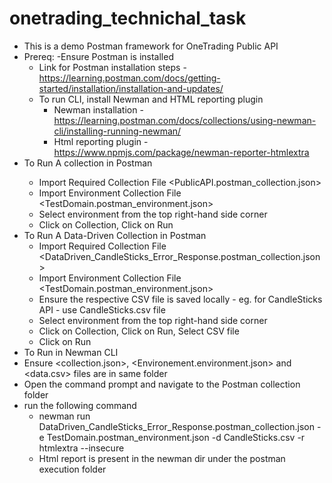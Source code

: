 # onetrading_technichal_task
- This is a demo Postman framework for OneTrading Public API
- Prereq:
  -Ensure Postman is installed
    - Link for Postman installation steps - https://learning.postman.com/docs/getting-started/installation/installation-and-updates/
  - To run CLI, install Newman and HTML reporting plugin
    - Newman installation - https://learning.postman.com/docs/collections/using-newman-cli/installing-running-newman/
    - Html reporting plugin - https://www.npmjs.com/package/newman-reporter-htmlextra
- To Run A collection <PublicAPI> in Postman
  - Import Required Collection File <PublicAPI.postman_collection.json>
  - Import Environment Collection File <TestDomain.postman_environment.json>
  - Select environment <TESTDomain> from the top right-hand side corner
  - Click on Collection, Click on Run
- To Run A Data-Driven Collection in Postman
  - Import Required Collection File <DataDriven_CandleSticks_Error_Response.postman_collection.json>
  - Import Environment Collection File <TestDomain.postman_environment.json>
  - Ensure the respective CSV file is saved locally - eg. for CandleSticks API - use CandleSticks.csv file 
  - Select environment <TESTDomain> from the top right-hand side corner
  - Click on Collection, Click on Run, Select CSV file
  - Click on Run
- To Run in Newman CLI
- Ensure <collection.json>, <Environement.environment.json> and <data.csv> files are in same folder
- Open the command prompt and navigate to the Postman collection folder
- run the following command
  - newman run DataDriven_CandleSticks_Error_Response.postman_collection.json -e TestDomain.postman_environment.json -d CandleSticks.csv -r htmlextra --insecure
  - Html report is present in the newman dir under the postman execution folder
